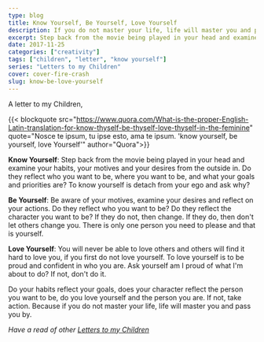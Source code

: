 ```yaml
---
type: blog
title: Know Yourself, Be Yourself, Love Yourself
description: If you do not master your life, life will master you and pass you by.
excerpt: Step back from the movie being played in your head and examine your habits, your motives and your desires from the outside in.
date: 2017-11-25
categories: ["creativity"]
tags: ["children", "letter", "know yourself"]
series: "Letters to my Children"
cover: cover-fire-crash
slug: know-be-love-yourself
---
```


A letter to my Children,

{{< blockquote src="https://www.quora.com/What-is-the-proper-English-Latin-translation-for-know-thyself-be-thyself-love-thyself-in-the-feminine" quote="Nosce te ipsum, tu ipse esto, ama te ipsum. 'know yourself, be yourself, love Yourself'" author="Quora">}}

__Know Yourself__: Step back from the movie being played in your head and examine your habits, your motives and your desires from the outside in. Do they reflect who you want to be, where you want to be, and what your goals and priorities are?  To know yourself is detach from your ego and ask why?

__Be Yourself__: Be aware of your motives, examine your desires and reflect on your actions. Do they reflect who you want to be? Do they reflect the character you want to be? If they do not, then change. If they do, then don't let others change you. There is only one person you need to please and that is yourself.

__Love Yourself__: You will never be able to love others and others will find it hard to love you, if you first do not love yourself. To love yourself is to be proud and confident in who you are. Ask yourself am I proud of what I'm about to do? If not, don't do it.

Do your habits reflect your goals, does your character reflect the person you want to be, do you love yourself and the person you are.  If not, take action. Because if you do not master your life, life will master you and pass you by.

_Have a read of other [Letters to my Children](/series/letters-to-my-children)_